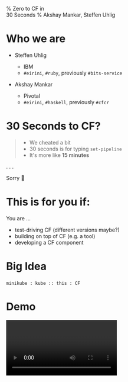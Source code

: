 % Zero to CF in <br/>30 Seconds
% Akshay Mankar, Steffen Uhlig

# Who we are

* Steffen Uhlig
   - IBM
   - `#eirini`, `#ruby`, previously `#bits-service`

* Akshay Mankar
   - Pivotal
   - `#eirini`, `#haskell`, previously `#cfcr`

# 30 Seconds to CF?

>* We cheated a bit
>* 30 seconds is for typing `set-pipeline`
>* It's more like **15 minutes**

. . .

Sorry 🤠

# This is for you if:

You are ...

* test-driving CF (different versions maybe?)
* building on top of CF (e.g. a tool)
* developing a CF component

# Big Idea

`minikube : kube :: this : CF`

# Demo

<video class="stretch" src="https://github.com/suhlig/zero-to-cf-in-30-seconds/releases/download/v1.0.0-beta.1/zero2cfin30s.mp4" controls />

<aside class="notes">
* Create the world
  ```command
  ./set-pipeline zero2cfin30s eirini ~/workspace/eirini/private-config
  ```
* In browser, show pipeline: https://ci.flintstone.cf.cloud.ibm.com/teams/eirini/pipelines/zero2cfin30s
* Trigger delete job:
  ```command
  fly -t eirini trigger-job --job zero2cfin30s/delete-cluster --watch
  ```
* In terminal, show CF containers coming up in `scf` namespace:
  ```command
  ibmcloud ks cluster-get zero2cfin30s
  eval $(ibmcloud ks cluster-config --cluster zero2cfin30s --export)
  watch kubectl get pods -n scf
  ```
* TODO Maybe show app containers coming up in `opi` namespace (classic HerrJulz demo)
</aside>

# Why?

# Dev speed

- Quickly spin up a dev environment
- Fast onboarding of new team members
- Less fear<br/>
  => broke it? N.P.!

# It's lightweight

* Keep your laptop clean
  - no need to run CF locally
  - your version / patch level on someone else's hardware

* Cookie-cutter approach
  - Test environments by the dozen
  - Pets vs. cattle

# Repeatable

* Yields repeatable dev environments
* Ship the config, not the cluster
  - Vagrant philosophy

# How does it work?

* SCF + fissile
* Eirini
* Kubernetes
* Helm
* Concourse

#

![It's a pipeline!](graph1.svg)

#

![Deploy CF](graph2.svg)

#

![Test thy cluster](graph3.svg)

#

![No need to see the YAML](graph4.svg)

# UX

# `set-pipeline`

* the only manual step
* takes the name of "the world"

# It's ready!

![](welcome-to-scf.png)

#

![Secret Sauce](cf-push-eirini.png)

# How to ...

# I need another CF

* Before:
  1. Install VirtualBox
  1. Install `bosh` (lite)
  1. Deploy
  1. Wait
  1. `goto 4`

* Now:
  - `set-pipeline hello-world`

# I broke my dev env

<div id="left">
* Before:
  - Debug
  - Troubleshoot
  - Give up
  - Find the docs how to re-create
</div>

<div id="right">
* Now:
  - Press the recreate button in Concourse
</div>

# Ideas

* Notification?
* Print details at the end of set-pipeline?
* Your ideas?

# Similar Projects

* [1-click BOSH lite pipeline](https://github.com/petergtz/1-click-bosh-lite-pipeline)
* [bosh-bootloader](https://github.com/cloudfoundry/bosh-bootloader)

# Score Card

Did we achieve our goals? ...

1. Getting a new env is very straighforward: ✅
1. Repeatability: ✅
1. Speed == 30s: ❌
1. Speed <= 30mins: ✅

# Thanks!

`@AkshayMankar`

`@suhlig`

`http://zero2cfin30s.eirini.cf`

<div class="mini">
  Rev.
  #include ../gpp/.dirty

  <br/>
  built on
  #exec TZ=UTC date +"%Y-%m-%d %T %Z"
 </div>
